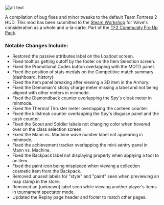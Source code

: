 ![alt text](https://i.imgur.com/cY2bhRp.png)

A compilation of bug fixes and minor tweaks to the default Team Fortress 2 HUD. This mod has been submitted to the [Steam Workshop](https://steamcommunity.com/workshop/filedetails/?id=2153598398) for Valve's consideration as a whole and a-la-carte. Part of the [TF2 Community Fix-Up Pack](https://steamcommunity.com/workshop/filedetails/?id=2156577890).

### Notable Changes Include:
- Restored the passive attributes label on the Loadout screen.
- Fixed tooltips getting cutoff by the footer on the Item Selection screen.
- Fixed the Promotional Codes button overlapping with the MOTD panel.
- Fixed the position of stats medals on the Competitive match summary (dashboard, history).
- Fixed the item panel breaking after viewing a 3D item in the Armory.
- Fixed the Demoman's sticky charge meter missing a label and not being aligned with other meters in minmode.
- Fixed the Diamondback counter overlapping the Spy's cloak meter in minmode.
- Fixed the Thermal Thruster meter overlapping the canteen counter.
- Fixed the killstreak counter overlapping the Spy's disguise panel and the cash counter.
- Fixed the Scout and Soldier labels not changing color when hovered over on the class selection screen.
- Fixed the Mann vs. Machine wave number label not appearing in minmode.
- Fixed the achievement tracker overlapping the mini-sentry panel in Mann vs. Machine.
- Fixed the Backpack label not displaying properly when applying a tool to an item.
- Fixed the paint icon being misplaced when viewing a collection cosmetic item from the Backpack.
- Removed unused labels for "style" and "paint" seen when previewing an map stamp in the store.
- Removed an [unknown] label seen while viewing another player's items in tournament spectator mode.
- Updated the Replay page header and footer to match other pages.

